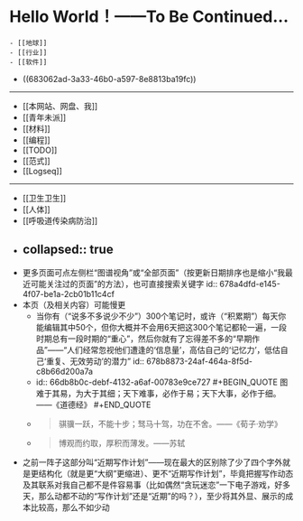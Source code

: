 # Hello World！——To Be Continued...
	- [[地球]]
	- [[行业]]
	- [[软件]]
- ((683062ad-3a33-46b0-a597-8e8813ba19fc))
- ---
- [[本网站、网盘、我]]
- [[青年未派]]
- [[材料]]
- [[编程]]
- [[TODO]]
- [[范式]]
- [[Logseq]]
- ---
- [[卫生卫生]]
- [[人体]]
- [[呼吸道传染病防治]]
- collapsed:: true
  ---
- 更多页面可点左侧栏“图谱视角”或“全部页面”（按更新日期排序也是缩小“我最近可能关注过的页面”的方法），也可直接搜索关键字
  id:: 678a4dfd-e145-4f07-be1a-2cb01b11c4cf
- 本页（及相关内容）可能慢更
	- 当你有（“说多不多说少不少”）300个笔记时，或许（“积累期”）每天你能编辑其中50个，但你大概并不会用6天把这300个笔记都轮一遍，一段时期总有一段时期的“重心”，然后你就有了忘得差不多的“早期作品”——“人们经常忽视他们遭逢的‘信息量’，高估自己的‘记忆力’，低估自己‘重复、无效劳动’的潜力”
	  id:: 678b8873-24af-464a-8f5d-c8b66d200a7a
	- id:: 66db8b0c-debf-4132-a6af-00783e9ce727
	  #+BEGIN_QUOTE
	  图难于其易，为大于其细；天下难事，必作于易；天下大事，必作于细。——《道德经》
	  #+END_QUOTE
	- >骐骥一跃，不能十步；驽马十驾，功在不舍。——《荀子·劝学》
	- >博观而约取，厚积而薄发。——苏轼
- 之前一阵子这部分叫“近期写作计划”——现在最大的区别除了少了四个字外就是更结构化（就是更“大纲”更缩进）、更不“近期写作计划”，毕竟把握写作动态及其联系对我自己都不是件容易事（比如偶然“贪玩迷恋”一下电子游戏，好多天，那么动都不动的“写作计划”还是“近期”的吗？），至少将其外显、展示的成本比较高，那么不如少动
